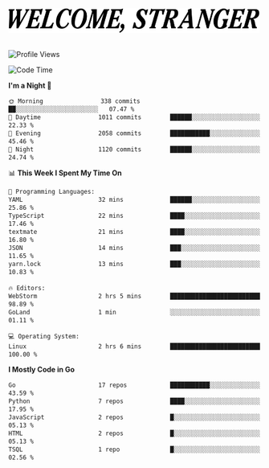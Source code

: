 <div>
  <picture>
    <source media="(prefers-color-scheme: dark)" srcset="./headers/welcome_white.png">
    <img alt="WELCOME, STRANGER" src="./headers/welcome.png" width="500">
  </picture>
</div>

<br>

![Profile Views](https://komarev.com/ghpvc/?username=darleet&color=blue)

<!--START_SECTION:waka-->
![Code Time](http://img.shields.io/badge/Code%20Time-916%20hrs%2035%20mins-blue)

**I'm a Night 🦉** 

```text
🌞 Morning                338 commits         ██░░░░░░░░░░░░░░░░░░░░░░░   07.47 % 
🌆 Daytime                1011 commits        ██████░░░░░░░░░░░░░░░░░░░   22.33 % 
🌃 Evening                2058 commits        ███████████░░░░░░░░░░░░░░   45.46 % 
🌙 Night                  1120 commits        ██████░░░░░░░░░░░░░░░░░░░   24.74 % 
```


📊 **This Week I Spent My Time On** 

```text
💬 Programming Languages: 
YAML                     32 mins             ██████░░░░░░░░░░░░░░░░░░░   25.86 % 
TypeScript               22 mins             ████░░░░░░░░░░░░░░░░░░░░░   17.46 % 
textmate                 21 mins             ████░░░░░░░░░░░░░░░░░░░░░   16.80 % 
JSON                     14 mins             ███░░░░░░░░░░░░░░░░░░░░░░   11.65 % 
yarn.lock                13 mins             ███░░░░░░░░░░░░░░░░░░░░░░   10.83 % 

🔥 Editors: 
WebStorm                 2 hrs 5 mins        █████████████████████████   98.89 % 
GoLand                   1 min               ░░░░░░░░░░░░░░░░░░░░░░░░░   01.11 % 

💻 Operating System: 
Linux                    2 hrs 6 mins        █████████████████████████   100.00 % 
```

**I Mostly Code in Go** 

```text
Go                       17 repos            ███████████░░░░░░░░░░░░░░   43.59 % 
Python                   7 repos             ████░░░░░░░░░░░░░░░░░░░░░   17.95 % 
JavaScript               2 repos             █░░░░░░░░░░░░░░░░░░░░░░░░   05.13 % 
HTML                     2 repos             █░░░░░░░░░░░░░░░░░░░░░░░░   05.13 % 
TSQL                     1 repo              █░░░░░░░░░░░░░░░░░░░░░░░░   02.56 % 
```




<!--END_SECTION:waka-->
